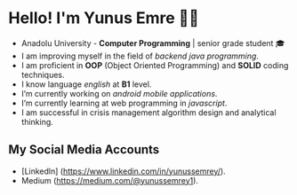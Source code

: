 # Hello! I'm Yunus Emre :raising_hand_man:

- Anadolu University - **Computer Programming** | senior grade student 🎓
- I am improving myself in the field of _backend java programming_.
- I am proficient in **OOP** (Object Oriented Programming) and **SOLID** coding techniques.
-  I know language _english_ at **B1** level.
-  I’m currently working on _android mobile applications_.
-  I’m currently learning at web programming in _javascript_. 
-  I am successful in crisis management algorithm design and analytical thinking.

  ## My Social Media Accounts
   - [Linkedln] (https://www.linkedin.com/in/yunussemrey/).
   - Medium (https://medium.com/@yunussemrey1).

